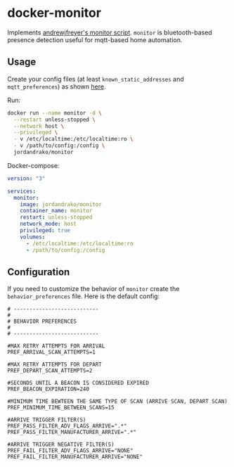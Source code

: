 # docker-monitor

Implements [andrewjfreyer's monitor script](https://github.com/andrewjfreyer/monitor). `monitor` is bluetooth-based presence detection useful for mqtt-based home automation.

## Usage

Create your config files (at least `known_static_addresses` and `mqtt_preferences`) as shown [here](https://github.com/andrewjfreyer/monitor#configuration-and-setup).

Run:

```bash
docker run --name monitor -d \
  --restart unless-stopped \
  --network host \
  --privileged \
  - v /etc/localtime:/etc/localtime:ro \
  - v /path/to/config:/config \
  jordandrako/monitor
```

Docker-compose:

```yml
version: "3"

services:
  monitor:
    image: jordandrako/monitor
    container_name: monitor
    restart: unless-stopped
    network_mode: host
    privileged: true
    volumes:
      - /etc/localtime:/etc/localtime:ro
      - /path/to/config:/config
```

## Configuration

If you need to customize the behavior of `monitor` create the `behavior_preferences` file. Here is the default config:

```
# ---------------------------
#
# BEHAVIOR PREFERENCES
#
# ---------------------------

#MAX RETRY ATTEMPTS FOR ARRIVAL
PREF_ARRIVAL_SCAN_ATTEMPTS=1

#MAX RETRY ATTEMPTS FOR DEPART
PREF_DEPART_SCAN_ATTEMPTS=2

#SECONDS UNTIL A BEACON IS CONSIDERED EXPIRED
PREF_BEACON_EXPIRATION=240

#MINIMUM TIME BEWTEEN THE SAME TYPE OF SCAN (ARRIVE SCAN, DEPART SCAN)
PREF_MINIMUM_TIME_BETWEEN_SCANS=15

#ARRIVE TRIGGER FILTER(S)
PREF_PASS_FILTER_ADV_FLAGS_ARRIVE=".*"
PREF_PASS_FILTER_MANUFACTURER_ARRIVE=".*"

#ARRIVE TRIGGER NEGATIVE FILTER(S)
PREF_FAIL_FILTER_ADV_FLAGS_ARRIVE="NONE"
PREF_FAIL_FILTER_MANUFACTURER_ARRIVE="NONE"
```
